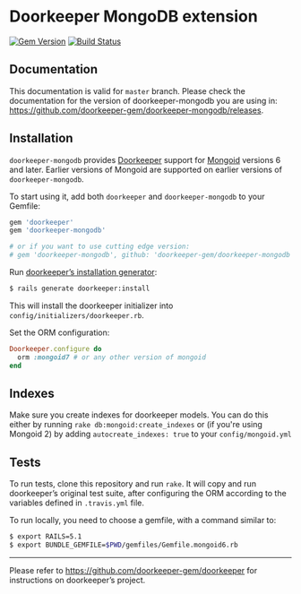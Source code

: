 # Doorkeeper MongoDB extension
[![Gem Version](https://badge.fury.io/rb/doorkeeper-mongodb.svg)](https://badge.fury.io/rb/doorkeeper-mongodb)
[![Build Status](https://travis-ci.org/doorkeeper-gem/doorkeeper-mongodb.svg?branch=master)](https://travis-ci.org/doorkeeper-gem/doorkeeper-mongodb)

## Documentation

This documentation is valid for `master` branch. Please check the documentation for the version
of doorkeeper-mongodb you are using in: https://github.com/doorkeeper-gem/doorkeeper-mongodb/releases.

## Installation

`doorkeeper-mongodb` provides [Doorkeeper](https://github.com/doorkeeper-gem/doorkeeper) support
for [Mongoid](https://github.com/mongodb/mongoid) versions 6 and later. Earlier versions of Mongoid
are supported on earlier versions of `doorkeeper-mongodb`.

To start using it, add both `doorkeeper` and `doorkeeper-mongodb` to your Gemfile:

```ruby
gem 'doorkeeper'
gem 'doorkeeper-mongodb'

# or if you want to use cutting edge version:
# gem 'doorkeeper-mongodb', github: 'doorkeeper-gem/doorkeeper-mongodb'
```

Run [doorkeeper’s installation generator]:

```bash
$ rails generate doorkeeper:install
```

[doorkeeper’s installation generator]: https://github.com/doorkeeper-gem/doorkeeper#installation

This will install the doorkeeper initializer into
`config/initializers/doorkeeper.rb`.

Set the ORM configuration:

```ruby
Doorkeeper.configure do
  orm :mongoid7 # or any other version of mongoid
end
```

## Indexes

Make sure you create indexes for doorkeeper models. You can do this either by
running `rake db:mongoid:create_indexes` or (if you're using Mongoid 2) by
adding `autocreate_indexes: true` to your `config/mongoid.yml`

## Tests

To run tests, clone this repository and run `rake`. It will copy and run
doorkeeper’s original test suite, after configuring the ORM according to the
variables defined in `.travis.yml` file.

To run locally, you need to choose a gemfile, with a command similar to:

```bash
$ export RAILS=5.1
$ export BUNDLE_GEMFILE=$PWD/gemfiles/Gemfile.mongoid6.rb
```

---

Please refer to https://github.com/doorkeeper-gem/doorkeeper for instructions on
doorkeeper’s project.
